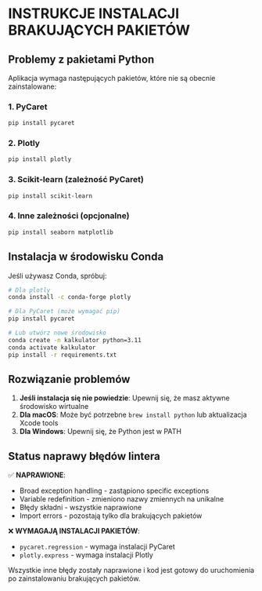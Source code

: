 # INSTRUKCJE INSTALACJI BRAKUJĄCYCH PAKIETÓW

## Problemy z pakietami Python

Aplikacja wymaga następujących pakietów, które nie są obecnie zainstalowane:

### 1. PyCaret
```bash
pip install pycaret
```

### 2. Plotly
```bash
pip install plotly
```

### 3. Scikit-learn (zależność PyCaret)
```bash
pip install scikit-learn
```

### 4. Inne zależności (opcjonalne)
```bash
pip install seaborn matplotlib
```

## Instalacja w środowisku Conda

Jeśli używasz Conda, spróbuj:

```bash
# Dla plotly
conda install -c conda-forge plotly

# Dla PyCaret (może wymagać pip)
pip install pycaret

# Lub utwórz nowe środowisko
conda create -n kalkulator python=3.11
conda activate kalkulator
pip install -r requirements.txt
```

## Rozwiązanie problemów

1. **Jeśli instalacja się nie powiedzie**: Upewnij się, że masz aktywne środowisko wirtualne
2. **Dla macOS**: Może być potrzebne `brew install python` lub aktualizacja Xcode tools
3. **Dla Windows**: Upewnij się, że Python jest w PATH

## Status naprawy błędów lintera

✅ **NAPRAWIONE**:
- Broad exception handling - zastąpiono specific exceptions
- Variable redefinition - zmieniono nazwy zmiennych na unikalne
- Błędy składni - wszystkie naprawione
- Import errors - pozostają tylko dla brakujących pakietów

❌ **WYMAGAJĄ INSTALACJI PAKIETÓW**:
- `pycaret.regression` - wymaga instalacji PyCaret
- `plotly.express` - wymaga instalacji Plotly

Wszystkie inne błędy zostały naprawione i kod jest gotowy do uruchomienia po zainstalowaniu brakujących pakietów.

